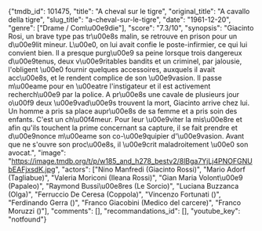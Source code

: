 {"tmdb_id": 101475, "title": "A cheval sur le tigre", "original_title": "A cavallo della tigre", "slug_title": "a-cheval-sur-le-tigre", "date": "1961-12-20", "genre": ["Drame / Com\u00e9die"], "score": "7.3/10", "synopsis": "Giacinto Rosi, un brave type pas tr\u00e8s malin, se retrouve en prison pour un d\u00e9lit mineur. L\u00e0, on lui avait confie le poste-infirmier, ce qui lui convient bien. Il a presque purg\u00e9 sa peine lorsque trois dangereux d\u00e9tenus, deux v\u00e9ritables bandits et un criminel, par jalousie, l'obligent \u00e0 fournir quelques accessoires, auxquels il avait acc\u00e8s, et le rendent complice de son \u00e9vasion. Il passe m\u00eame pour en \u00eatre l'instigateur et il est activement recherch\u00e9 par la police. A pr\u00e8s une cavale de plusieurs jour o\u00f9 deux \u00e9vad\u00e9s trouvent la mort, Giacinto arrive chez lui. Un homme a pris sa place aupr\u00e8s de sa femme et a pris soin des enfants. C'est un ch\u00f4meur. Pour leur \u00e9viter la mis\u00e8re et afin qu'ils touchent la prime concernant sa capture, il se fait prendre et d\u00e9nonce m\u00eame son co-\u00e9quipier d'\u00e9vasion. Avant que ne s'ouvre son proc\u00e8s, il \u00e9crit maladroitement \u00e0 son avocat.", "image": "https://image.tmdb.org/t/p/w185_and_h278_bestv2/8lBga7YjLj4PNOFGNUbEAFjxsdK.jpg", "actors": ["Nino Manfredi (Giacinto Rossi)", "Mario Adorf (Tagliabue)", "Valeria Moriconi (Ileana Rossi)", "Gian Maria Volont\u00e9 (Papaleo)", "Raymond Bussi\u00e8res (Le Sorcio)", "Luciana Buzzanca (Olga)", "Ferruccio De Ceresa (Coppola)", "Vincenzo Fortunati ()", "Ferdinando Gerra ()", "Franco Giacobini (Medico del carcere)", "Franco Moruzzi ()"], "comments": [], "recommandations_id": [], "youtube_key": "notfound"}